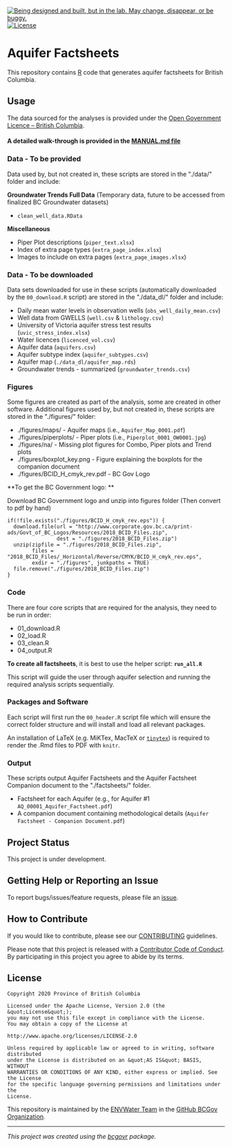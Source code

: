 <a id="devex-badge" rel="Exploration" href="https://github.com/BCDevExchange/assets/blob/master/README.md"><img alt="Being designed and built, but in the lab. May change, disappear, or be buggy." style="border-width:0" src="https://assets.bcdevexchange.org/images/badges/exploration.svg" title="Being designed and built, but in the lab. May change, disappear, or be buggy." /></a>[![License](https://img.shields.io/badge/License-Apache%202.0-blue.svg)](https://opensource.org/licenses/Apache-2.0)

# Aquifer Factsheets

This repository contains [R](http://www.r-project.org) code that generates aquifer factsheets for British Columbia. 

## Usage

The data sourced for the analyses is provided under the [Open Government Licence – British Columbia](http://www2.gov.bc.ca/gov/content?id=A519A56BC2BF44E4A008B33FCF527F61).



#### A detailed walk-through is provided in the [MANUAL.md file](MANUAL.md)



### Data - To be provided

Data used by, but not created in, these scripts are stored in the "./data/" folder and include:

**Groundwater Trends Full Data** (Temporary data, future to be accessed from finalized BC Groundwater datasets)  
- `clean_well_data.RData`

**Miscellaneous**  
- Piper Plot descriptions (`piper_text.xlsx`)
- Index of extra page types (`extra_page_index.xlsx`)
- Images to include on extra pages (`extra_page_images.xlsx`)

### Data - To be downloaded

Data sets downloaded for use in these scripts (automatically downloaded by the `00_download.R` script) are stored in the "./data_dl/" folder and include:

- Daily mean water levels in observation wells (`obs_well_daily_mean.csv`)
- Well data from GWELLS (`well.csv` & `lithology.csv`)
- University of Victoria aquifer stress test results (`uvic_stress_index.xlsx`)
- Water licences (`licenced_vol.csv`)
- Aquifer data (`aquifers.csv`)
- Aquifer subtype index (`aquifer_subtypes.csv`)
- Aquifer map (`./data_dl/aquifer_map.rds`)
- Groundwater trends - summarized (`groundwater_trends.csv`)

### Figures

Some figures are created as part of the analysis, some are created in other software. Additional figures used by, but not created in, these scripts are stored in the "./figures/" folder:  

- ./figures/maps/ - Aquifer maps (i.e., `Aquifer_Map_0001.pdf`)
- ./figures/piperplots/ - Piper plots (i.e., `Piperplot_0001_OW0001.jpg`)
- ./figures/na/ - Missing plot figures for Combo, Piper plots and Trend plots
- ./figures/boxplot_key.png - Figure explaining the boxplots for the companion document
- ./figures/BCID_H_cmyk_rev.pdf - BC Gov Logo

**To get the BC Government logo: **

Download BC Government logo and unzip into figures folder (Then convert to pdf by hand)
```
if(!file.exists("./figures/BCID_H_cmyk_rev.eps")) {
  download.file(url = "http://www.corporate.gov.bc.ca/print-ads/Govt_of_BC_Logos/Resources/2018_BCID_Files.zip",
                dest = "./figures/2018_BCID_Files.zip")
  unzip(zipfile = "./figures/2018_BCID_Files.zip",
        files = "2018_BCID_Files/_Horizontal/Reverse/CMYK/BCID_H_cmyk_rev.eps",
        exdir = "./figures", junkpaths = TRUE)
  file.remove("./figures/2018_BCID_Files.zip")
}
```

### Code

There are four core scripts that are required for the analysis, they need to be run in order:

- 01_download.R
- 02_load.R
- 03_clean.R
- 04_output.R

**To create all factsheets**, it is best to use the helper script: **`run_all.R`**

This script will guide the user through aquifer selection and running the required analysis scripts sequentially.


### Packages and Software

Each script will first run the `00_header.R` script file which will ensure the correct folder structure and will install and load all relevant packages. 

An installation of LaTeX (e.g. MiKTex, MacTeX or [`tinytex`](https://cran.r-project.org/web/packages/tinytex/index.html)) is required to render the .Rmd files to PDF with `knitr`.

### Output

These scripts output Aquifer Factsheets and the Aquifer Factsheet Companion document to the "./factsheets/" folder.

- Factsheet for each Aquifer (e.g., for Aquifer #1 `AQ_00001_Aquifer_Factsheet.pdf`)
- A companion document containing methodological details (`Aquifer Factsheet - Companion Document.pdf`)


## Project Status

This project is under development.


## Getting Help or Reporting an Issue

To report bugs/issues/feature requests, please file an [issue](https://github.com/bcgov/aquifer-factsheets/issues/).


## How to Contribute

If you would like to contribute, please see our [CONTRIBUTING](CONTRIBUTING.md) guidelines.

Please note that this project is released with a [Contributor Code of Conduct](CODE_OF_CONDUCT.md). By participating in this project you agree to abide by its terms.

## License

```
Copyright 2020 Province of British Columbia

Licensed under the Apache License, Version 2.0 (the &quot;License&quot;);
you may not use this file except in compliance with the License.
You may obtain a copy of the License at

http://www.apache.org/licenses/LICENSE-2.0

Unless required by applicable law or agreed to in writing, software distributed
under the License is distributed on an &quot;AS IS&quot; BASIS, WITHOUT
WARRANTIES OR CONDITIONS OF ANY KIND, either express or implied. See the License
for the specific language governing permissions and limitations under the
License.
```

This repository is maintained by the [ENVWater Team](https://github.com/orgs/bcgov/teams/envwater/members) in the [GitHub BCGov Organization](https://github.com/bcgov). 

---
*This project was created using the [bcgovr](https://github.com/bcgov/bcgovr) package.* 
